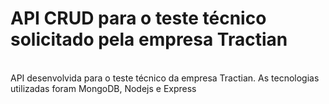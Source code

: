 # API CRUD para o teste técnico solicitado pela empresa Tractian

<br />
API desenvolvida para o teste técnico da empresa Tractian. As tecnologias utilizadas foram MongoDB, Nodejs e Express

